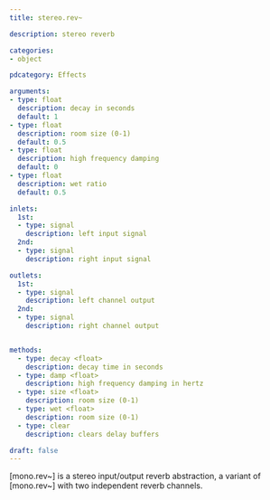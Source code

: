 ```yaml
---
title: stereo.rev~

description: stereo reverb

categories:
- object

pdcategory: Effects

arguments:
- type: float
  description: decay in seconds 
  default: 1
- type: float
  description: room size (0-1) 
  default: 0.5
- type: float
  description: high frequency damping
  default: 0
- type: float
  description: wet ratio
  default: 0.5

inlets:
  1st:
  - type: signal
    description: left input signal
  2nd:
  - type: signal
    description: right input signal

outlets:
  1st:
  - type: signal
    description: left channel output
  2nd:
  - type: signal
    description: right channel output


methods:
  - type: decay <float>
    description: decay time in seconds
  - type: damp <float>
    description: high frequency damping in hertz
  - type: size <float>
    description: room size (0-1)
  - type: wet <float>
    description: room size (0-1)
  - type: clear
    description: clears delay buffers

draft: false
---
```


[mono.rev~] is a stereo input/output reverb abstraction, a variant of [mono.rev~] with two independent reverb channels.
